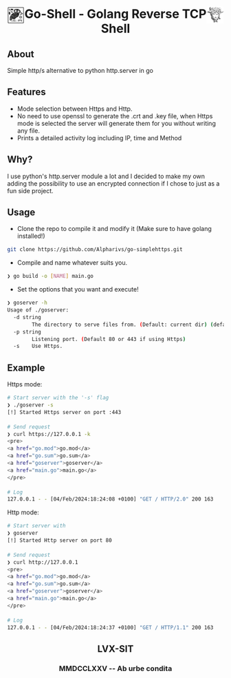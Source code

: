 <div >
    <img src="assets/owl.jpg" align="left" height="40px" width="40px"/>
    <img src="assets/medusa.png" align="right" height="40px" width="40px"/>
    <h1 align="center" > Go-Shell - Golang Reverse TCP Shell </h1>
</div>

## About

Simple http/s alternative to python http.server in go

## Features
- Mode selection between Https and Http.
- No need to use openssl to generate the .crt and .key file, when Https mode is selected the server will generate them for you without writing any file.
- Prints a detailed activity log including IP, time and Method

## Why?

I use python's http.server module a lot and I decided to make my own adding the possibility to use an encrypted connection if I chose to just as a fun side project.

## Usage

- Clone the repo to compile it and modify it (Make sure to have golang installed!)
```bash
git clone https://github.com/Alpharivs/go-simplehttps.git
```
- Compile and name whatever suits you.
```bash
❯ go build -o [NAME] main.go
```
- Set the options that you want and execute!
```bash
❯ goserver -h
Usage of ./goserver:
  -d string
    	The directory to serve files from. (Default: current dir) (default ".")
  -p string
    	Listening port. (Default 80 or 443 if using Https)
  -s	Use Https.
```
## Example

Https mode:
```bash
# Start server with the '-s' flag
❯ ./goserver -s
[!] Started Https server on port :443

# Send request
❯ curl https://127.0.0.1 -k
<pre>
<a href="go.mod">go.mod</a>
<a href="go.sum">go.sum</a>
<a href="goserver">goserver</a>
<a href="main.go">main.go</a>
</pre>

# Log
127.0.0.1 - - [04/Feb/2024:18:24:08 +0100] "GET / HTTP/2.0" 200 163
```
Http mode:
```bash
# Start server with
❯ goserver
[!] Started Http server on port 80

# Send request
❯ curl http://127.0.0.1
<pre>
<a href="go.mod">go.mod</a>
<a href="go.sum">go.sum</a>
<a href="goserver">goserver</a>
<a href="main.go">main.go</a>
</pre>

# Log
127.0.0.1 - - [04/Feb/2024:18:24:37 +0100] "GET / HTTP/1.1" 200 163
```
<h2 align="center" > LVX-SIT</h2>
<h3 align="center" > MMDCCLXXV -- Ab urbe condita </h3>